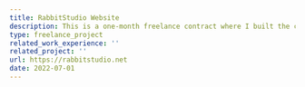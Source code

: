 ```yaml
---
title: RabbitStudio Website
description: This is a one-month freelance contract where I built the company public website for RabbitStudio. Starting from scratch, I developed the site using Nuxt.js. The website included impressive Lottie animations and CSS transitions. It was a server-side rendered (SSR) application hosted on a single docker container.
type: freelance_project
related_work_experience: ''
related_project: ''
url: https://rabbitstudio.net
date: 2022-07-01
---
```

